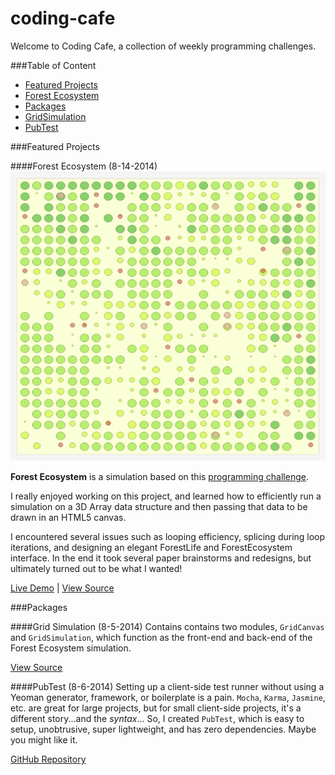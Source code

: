 coding-cafe
===========

Welcome to Coding Cafe, a collection of weekly programming challenges.

###Table of Content
 * [Featured Projects](https://github.com/codenameyau/coding-cafe#featured-projects)
  * [Forest Ecosystem](https://github.com/codenameyau/coding-cafe#forest-ecosystem-8-14-2014)
 * [Packages](https://github.com/codenameyau/coding-cafe#packages)
  * [GridSimulation](https://github.com/codenameyau/coding-cafe#grid-simulation-8-5-2014)
  * [PubTest](https://github.com/codenameyau/coding-cafe#pubtest-8-6-2014)


###Featured Projects

####Forest Ecosystem (8-14-2014)
![Screenshot of forest ecosystem](https://raw.githubusercontent.com/codenameyau/coding-cafe/master/screenshot/projects/forest-ecosystem.jpg)

**Forest Ecosystem** is a simulation based on this
[programming challenge](http://codegolf.stackexchange.com/q/35322/30051).

I really enjoyed working on this project, and learned how to efficiently run a simulation
on a 3D Array data structure and then passing that data to be drawn in an HTML5 canvas.

I encountered several issues such as looping efficiency, splicing during loop iterations,
and designing an elegant ForestLife and ForestEcosystem interface. In the end it took several
paper brainstorms and redesigns, but ultimately turned out to be what I wanted!

[Live Demo](https://codenameyau.github.io/coding-cafe/simulation/forest-ecosystem/) |
[View Source](https://github.com/codenameyau/coding-cafe/tree/master/public/simulation/forest-ecosystem)


###Packages

####Grid Simulation (8-5-2014)
Contains contains two modules, `GridCanvas` and `GridSimulation`, which
function as the front-end and back-end of the Forest Ecosystem simulation.

[View Source](https://github.com/codenameyau/coding-cafe/blob/master/public/package/gridsimulation.js)

####PubTest (8-6-2014)
Setting up a client-side test runner without using a Yeoman generator, framework, or boilerplate is
a pain. `Mocha`, `Karma`, `Jasmine`, etc. are great for large projects, but for small client-side projects,
it's a different story...and the *syntax*... So, I created `PubTest`, which is easy to setup, unobtrusive,
super lightweight, and has zero dependencies. Maybe you might like it.

[GitHub Repository](https://github.com/codenameyau/pubtest)
